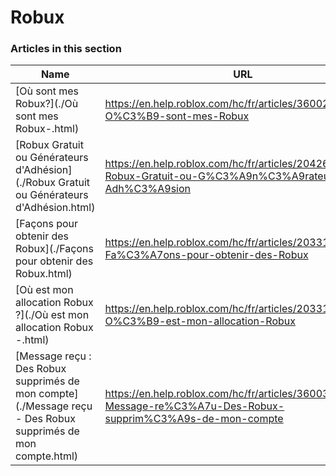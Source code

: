 # Robux  
### Articles in this section
Name|URL
-|-
[Où sont mes Robux?](./Où sont mes Robux-.html) |https://en.help.roblox.com/hc/fr/articles/360029481932-O%C3%B9-sont-mes-Robux
[Robux Gratuit ou Générateurs d'Adhésion](./Robux Gratuit ou Générateurs d'Adhésion.html) |https://en.help.roblox.com/hc/fr/articles/204262550-Robux-Gratuit-ou-G%C3%A9n%C3%A9rateurs-d-Adh%C3%A9sion
[Façons pour obtenir des Robux](./Façons pour obtenir des Robux.html) |https://en.help.roblox.com/hc/fr/articles/203313200-Fa%C3%A7ons-pour-obtenir-des-Robux
[Où est mon allocation Robux ?](./Où est mon allocation Robux -.html) |https://en.help.roblox.com/hc/fr/articles/203313160-O%C3%B9-est-mon-allocation-Robux
[Message reçu : Des Robux supprimés de mon compte](./Message reçu - Des Robux supprimés de mon compte.html) |https://en.help.roblox.com/hc/fr/articles/360036483772-Message-re%C3%A7u-Des-Robux-supprim%C3%A9s-de-mon-compte
